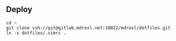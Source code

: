 ## Deploy

    cd ~
    git clone ssh://git@gitlab.mdrexl.net:10022/mdrexl/dotfiles.git
    ln -s dotfiles/.vimrc .
